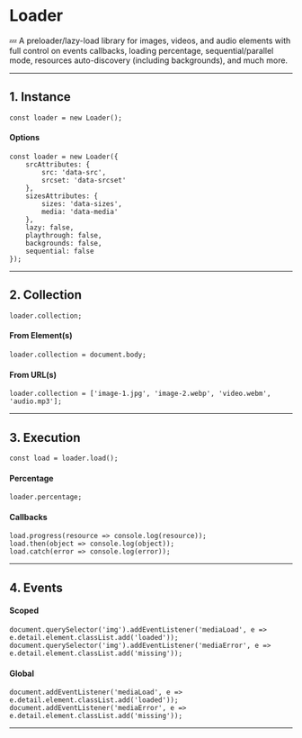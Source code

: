 # Loader

💤 A preloader/lazy-load library for images, videos, and audio elements with full control on events callbacks, loading percentage, sequential/parallel mode, resources auto-discovery (including backgrounds), and much more.

---

## 1. Instance

```
const loader = new Loader();
```

#### Options

```
const loader = new Loader({
    srcAttributes: {
        src: 'data-src',
        srcset: 'data-srcset'
    },
    sizesAttributes: {
        sizes: 'data-sizes',
        media: 'data-media'
    },
    lazy: false,
    playthrough: false,
    backgrounds: false,
    sequential: false
});
```

---

## 2. Collection

```
loader.collection;
```

#### From Element(s)

```
loader.collection = document.body;
```

#### From URL(s)

```
loader.collection = ['image-1.jpg', 'image-2.webp', 'video.webm', 'audio.mp3'];
```

---

## 3. Execution

```
const load = loader.load();
```

#### Percentage

```
loader.percentage;
```

#### Callbacks

```
load.progress(resource => console.log(resource));
load.then(object => console.log(object));
load.catch(error => console.log(error));
```

---

## 4. Events

#### Scoped

```
document.querySelector('img').addEventListener('mediaLoad', e => e.detail.element.classList.add('loaded'));
document.querySelector('img').addEventListener('mediaError', e => e.detail.element.classList.add('missing'));
```

#### Global

```
document.addEventListener('mediaLoad', e => e.detail.element.classList.add('loaded'));
document.addEventListener('mediaError', e => e.detail.element.classList.add('missing'));
```

---

